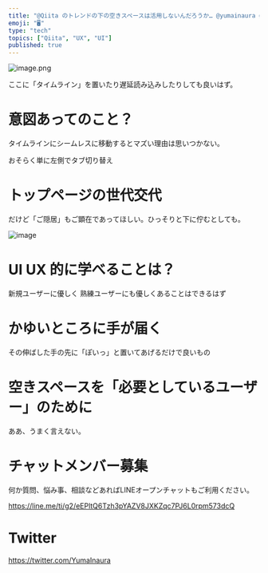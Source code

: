 ```yaml
---
title: "@Qiita のトレンドの下の空きスペースは活用しないんだろうか… @yumainaura #UX UI #サービス論"
emoji: "🖥"
type: "tech"
topics: ["Qiita", "UX", "UI"]
published: true
---
```


![image.png](https://qiita-image-store.s3.amazonaws.com/0/89618/21521116-a486-e068-0612-6d08c6b2b049.png)

ここに「タイムライン」を置いたり遅延読み込みしたりしても良いはず。

# 意図あってのこと？

タイムラインにシームレスに移動するとマズい理由は思いつかない。

おそらく単に左側でタブ切り替え

# トップページの世代交代

だけど「ご隠居」もご顕在であってほしい。ひっそりと下に佇むとしても。

![image](https://user-images.githubusercontent.com/13635059/50536656-fd5ad100-0b99-11e9-9fb3-a227576b07ac.png)


# UI UX 的に学べることは？

新規ユーザーに優しく
熟練ユーザーにも優しくあることはできるはず

# かゆいところに手が届く

その伸ばした手の先に「ぽいっ」と置いてあげるだけで良いもの

# 空きスペースを「必要としているユーザー」のために

ああ、うまく言えない。








<!-- Update From Qiita API -->

# チャットメンバー募集


何か質問、悩み事、相談などあればLINEオープンチャットもご利用ください。

https://line.me/ti/g2/eEPltQ6Tzh3pYAZV8JXKZqc7PJ6L0rpm573dcQ





# Twitter


https://twitter.com/YumaInaura


<!-- Update From Qiita API -->



